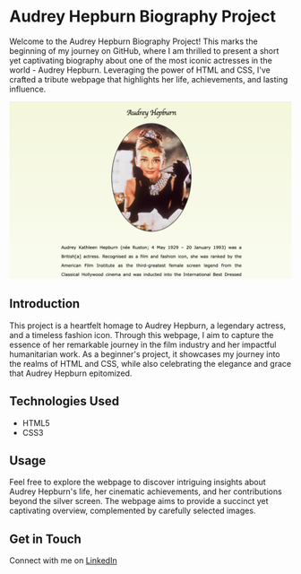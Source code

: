 # Audrey Hepburn Biography Project

Welcome to the Audrey Hepburn Biography Project! This marks the beginning of my journey on GitHub, where I am thrilled to present a short yet captivating biography about one of the most iconic actresses in the world - Audrey Hepburn. Leveraging the power of HTML and CSS, I've crafted a tribute webpage that highlights her life, achievements, and lasting influence.

<img src="Audrey-website.png">

## Introduction

This project is a heartfelt homage to Audrey Hepburn, a legendary actress, and a timeless fashion icon. Through this webpage, I aim to capture the essence of her remarkable journey in the film industry and her impactful humanitarian work. As a beginner's project, it showcases my journey into the realms of HTML and CSS, while also celebrating the elegance and grace that Audrey Hepburn epitomized.

## Technologies Used

- HTML5
- CSS3

## Usage

Feel free to explore the webpage to discover intriguing insights about Audrey Hepburn's life, her cinematic achievements, and her contributions beyond the silver screen. The webpage aims to provide a succinct yet captivating overview, complemented by carefully selected images.

## Get in Touch

Connect with me on <a href="https://www.linkedin.com/in/ana-paulaguerrero">LinkedIn</a>
